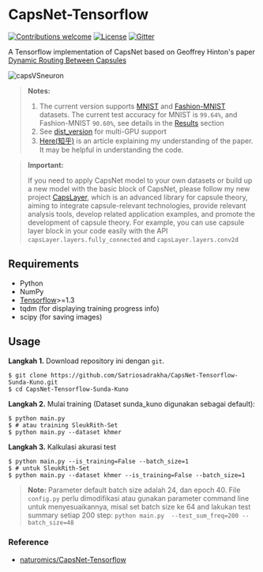 # CapsNet-Tensorflow

[![Contributions welcome](https://img.shields.io/badge/contributions-welcome-brightgreen.svg?style=plastic)](CONTRIBUTING.md)
[![License](https://img.shields.io/badge/license-Apache%202.0-blue.svg?style=plastic)](https://opensource.org/licenses/Apache-2.0)
[![Gitter](https://img.shields.io/gitter/room/nwjs/nw.js.svg?style=plastic)](https://gitter.im/CapsNet-Tensorflow/Lobby)

A Tensorflow implementation of CapsNet based on Geoffrey Hinton's paper [Dynamic Routing Between Capsules](https://arxiv.org/abs/1710.09829)

![capsVSneuron](imgs/capsuleVSneuron.png)

> **Notes:**
> 1. The current version supports [MNIST](http://yann.lecun.com/exdb/mnist/) and [Fashion-MNIST](https://github.com/zalandoresearch/fashion-mnist) datasets. The current test accuracy for MNIST is `99.64%`, and Fashion-MNIST `90.60%`, see details in the [Results](https://github.com/naturomics/CapsNet-Tensorflow#results) section
> 2. See [dist_version](dist_version) for multi-GPU support
> 3. [Here(知乎)](https://zhihu.com/question/67287444/answer/251460831) is an article explaining my understanding of the paper. It may be helpful in understanding the code.


> **Important:**
>
> If you need to apply CapsNet model to your own datasets or build up a new model with the basic block of CapsNet, please follow my new project [CapsLayer](https://github.com/naturomics/CapsLayer), which is an advanced library for capsule theory, aiming to integrate capsule-relevant technologies, provide relevant analysis tools, develop related application examples, and promote the development of capsule theory. For example, you can use capsule layer block in your code easily with the API ``capsLayer.layers.fully_connected`` and ``capsLayer.layers.conv2d``


## Requirements
- Python
- NumPy
- [Tensorflow](https://github.com/tensorflow/tensorflow)>=1.3
- tqdm (for displaying training progress info)
- scipy (for saving images)

## Usage
**Langkah 1.** Download repository ini dengan ``git``.

```
$ git clone https://github.com/Satriosadrakha/CapsNet-Tensorflow-Sunda-Kuno.git
$ cd CapsNet-Tensorflow-Sunda-Kuno
```

**Langkah 2.** Mulai training (Dataset sunda_kuno digunakan sebagai default):

```
$ python main.py
$ # atau training SleukRith-Set
$ python main.py --dataset khmer
```

**Langkah 3.** Kalkulasi akurasi test

```
$ python main.py --is_training=False --batch_size=1
$ # untuk SleukRith-Set
$ python main.py --dataset khmer --is_training=False --batch_size=1
```

> **Note:** Parameter default batch size adalah 24, dan epoch 40. File ``config.py`` perlu dimodifikasi atau gunakan parameter command line untuk menyesuaikannya, misal set batch size ke 64 and lakukan test summary setiap 200 step: ``python main.py  --test_sum_freq=200 --batch_size=48``

### Reference
- [naturomics/CapsNet-Tensorflow](https://github.com/naturomics/CapsNet-Tensorflow)